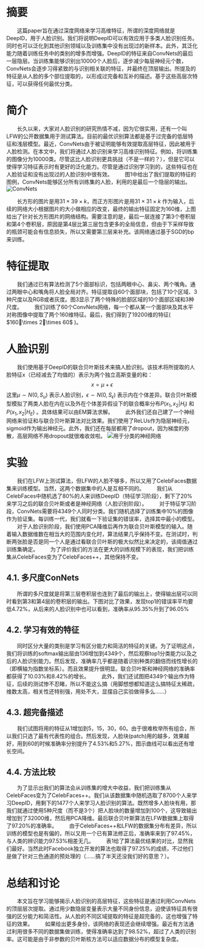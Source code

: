 # 摘要
　　这篇paper旨在通过深度网络来学习高维特征，所谓的深度网络就是DeepID，用于人脸识别。我们将说明DeepID可以有效应用于多类人脸识别任务。同时也可以泛化到其他识别领域以及训练集中没有出现过的新样本。此外，其泛化能力随着训练任务中的类别的增多而增强。DeepID的特征来自ConvNets的最后一层隐层。当训练集能够识别出10000个人脸后，逐步减少每层神经元个数，ConvNets会逐步习得紧致的与识别相关联的特征，并最终在顶层输出。所提及的特征是从人脸的多个部位提取的，以形成过完备和互补的描述。基于这些高层次特征，可以获得任何最优分类。
# 简介
　　长久以来，大家对人脸识别的研究热情不减，因为它很实用，还有一个叫LFW的公开数据集用于测试算法。目前的最优识别算法都是基于过完备的低层特征和浅层模型。最近，ConvNets由于被证明能够有效提取高层特征，因此被用于人脸检测。在本文中，我们将通过人脸识别来学习高维识别特征。例如，将训练集的图像分为10000类。尽管这比人脸识别更具挑战（不是一样的？），但是它可以使得学习特征表示时有更好的泛化能力。尽管是通过识别学习到的，这些特征也在人脸验证和没有出现过的人脸识别中很有效。
　　图1中给出了我们提取的特征的图例，ConvNets能够区分所有训练集的人脸，利用的是最后一个隐层的输出。
![ConvNets](http://img.blog.csdn.net/20160128225921586)

　　长方形的图片是用$31\times39\times k$，而正方形图片是用$31\times31\times k$ 作为输入，后续的网络大小根据图片的大小做相应的改变，最终的输出特征固定为160维，上图给出了针对长方形图片的网络结构。需要注意的是，最后一层连接了第3个卷积层和第4个卷积层，原因是第4层比第三层包含更多的全局信息，但由于下采样导致的瓶颈可能会有信息损失，所以又需要第三层来补充。该网络通过基于SGD的bp来训练。
# 特征提取
　　我们通过已有算法检测了5个面部标识，包括两眼中心、鼻尖、两个嘴角。通过两眼中心和嘴角将人脸全局对齐。特征提取自60个面部块，包括了10个区域、3种尺度以及RGB或者灰度。图3显示了两个特殊的脸部区域的10个面部区域和3种尺度。
　　我们训练了60个ConvNets网络，每一个都从某一个面部块及其水平对称图像中提取了两个160维特征。最后，我们得到了19200维的特征( $160\times 2\times 60$ )。
# 人脸识别
　　我们使用基于DeepID的联合贝叶斯技术来搞人脸识别。该技术将所提取的人脸特征x（已经减去了均值的）表示为两个独立高斯变量的和：$$x=\mu+\epsilon$$ 这里$\mu\sim N(0,S_u)$ 表示人脸识别，$\epsilon\sim N(0,S_\epsilon)$ 表示内在个体差异。联合贝叶斯模型模拟了两类人脸在内在以及外在个体差异假设下的联合概率分布$P(x_1,x_2|H_I)$ 和$P(x_1,x_2|H_E)$ 。具体结果可以由EM算法求解。
　　此外我们还自己建了一个神经网络来验证和与联合贝叶斯算法对比效果。我们使用了ReLUs作为隐层神经元，sigmoid作为输出神经元。此外，我们还在每层都用了dropout，因为梯度的弥散，高层网络不用dropout就很难收敛啦。
![用于分类的神经网络](http://img.blog.csdn.net/20160129111019392)
# 实验
　　我们在LFW上测试算法，但LFW的人脸不够多，所以又用了CelebFaces数据集来训练模型。当然，这两个数据集中的人是互相不同的。
　　我们从CelebFaces中随机选了80%的人来训练DeepID（特征学习阶段），剩下了20%来学习之后的联合贝叶斯或者是神经网络（人脸识别阶段）。
　　对于特征学习阶段，ConvNets需要将4349个人同时分类。我们随机选择了训练集中10%的图像作为验证集。每训练一代，我们就看一下验证集的错误率，选择其中最小的模型。
　　对于人脸识别阶段，我们使用PCA降维后再作为联合贝叶斯模型的输入。随着输入数据维数在相当大的范围内变化时，算法结果几乎保持不变。在测试时，判断两张脸是否是同一个人是通过看联合贝叶斯的极大似然比来决定的，该阈值通过训练集确定。
　　为了评价我们的方法在更大的训练规模下的表现，我们把训练集从CelebFaces变为了CelebFaces++，其他保持不变。
## 4.1. 多尺度ConNets
　　所谓的多尺度就是将第三层卷积层也连到了最后的输出上，使得输出层可以同时看到第3和第4层的卷积层的输出。下图对比了效果，发现top1的错误率平均要低4.72%，从后来的人脸识别中也可以看到，准确率从95.35%升到了96.05%
## 4.2. 学习有效的特征
　　同时区分大量的类别是学习有区分能力和简洁的特征的关键。为了证明这点，我们将训练的softmax输出层由136增加到4349个，然后观察top1分类能力以及之后的人脸识别能力。然后发现，准确率几乎都是随着识别种类的翻倍而线性增长的（即横轴为指数坐标系）。而且效果提升很明显。联合贝叶斯和神经网络的准确率都获得了10.03%和8.42%的增长。
　　此外，我们还试图把4349个输出作为特征，后续的测试惨不忍睹，所以不能这么搞（用脚想想都知道这么搞特征太稀疏，维数太高，相关性还特别强，用处不大，显摆自己实验做得多么……）
## 4.3. 超完备描述
　　我们试图将用的特征从1增加到5，15，30，60。由于很难枚举所有组合，所以我们只选了最有代表性的组合。然后发现，人脸块(patch)用的越多，效果越好，用到60的时候准确率分别提升了4.53%和5.27%，图示曲线可以看出还有增长空间。
## 4.4. 方法比较
　　为了显示出我们的算法会从训练集的增大中收益，我们把训练集从CelebFaces变为了CelebFaces++。我们从该数据集中随机选取了8700个人来学习DeepID，用剩下的1477个人来学习人脸识别的算法。既然增多人脸块有用，那我们就通过使用5种尺度（而不是3个）把人脸块的数量增加到100个，这导致输出增加到了32000维，然后用PCA降维。最后联合贝叶斯算法在LFW数据集上取得了97.20%的准确率。
　　由于CelebFaces++和LFW的数据集分布有差异，所以训练的模型也是有偏的，所以又用一个已有算法修正后，准确率来到了97.45%，与人类的辨识能力97.53%相差无几。
　　表1给了算法最优结果的对比，显然我们最好。当然此时Facebook独立开发的算法也取得了97.25%的成绩，不过他们是做了针对三色通道的预处理的（……搞了半天还没我们好的意思？）。
# 总结和讨论
　　本文旨在学习能够揭示人脸识别的高层特征，这些特征是通过利用ConvNets的顶层层次提取。通过用少数隐层变量表示大量不同身份信息，迫使该特征具有很强的区分能力和简洁性。从人脸的不同区域提取的特征是超完备的，这也增强了特征的效果。
　　如果给出更多身份，该网络的表现还会继续增强。最近有方法通过利用很多不同的数据集做训练，使得准确率达到了98.52%，超过了人类的识别率。这可能是由于非参数的贝叶斯核方法可以适应数据分布的模型复杂度。

